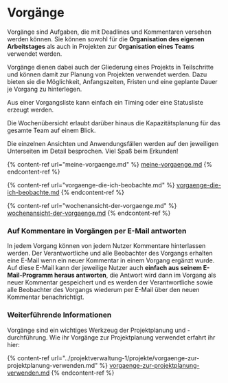 # Vorgänge

Vorgänge sind Aufgaben, die mit Deadlines und Kommentaren versehen werden können. Sie können sowohl für die **Organisation des eigenen Arbeitstages** als auch in Projekten zur **Organisation eines Teams** verwendet werden.&#x20;

Vorgänge dienen dabei auch der Gliederung eines Projekts in Teilschritte und können damit zur Planung von Projekten verwendet werden. Dazu bieten sie die Möglichkeit, Anfangszeiten, Fristen und eine geplante Dauer je Vorgang zu hinterlegen.&#x20;

Aus einer Vorgangsliste kann einfach ein Timing oder eine Statusliste erzeugt werden.&#x20;

Die Wochenübersicht erlaubt darüber hinaus die Kapazitätsplanung für das gesamte Team auf einem Blick.

Die einzelnen Ansichten und Anwendungsfällen werden auf den jeweiligen Unterseiten im Detail besprochen. Viel Spaß beim Erkunden!

{% content-ref url="meine-vorgaenge.md" %}
[meine-vorgaenge.md](meine-vorgaenge.md)
{% endcontent-ref %}

{% content-ref url="vorgaenge-die-ich-beobachte.md" %}
[vorgaenge-die-ich-beobachte.md](vorgaenge-die-ich-beobachte.md)
{% endcontent-ref %}

{% content-ref url="wochenansicht-der-vorgaenge.md" %}
[wochenansicht-der-vorgaenge.md](wochenansicht-der-vorgaenge.md)
{% endcontent-ref %}

### Auf Kommentare in Vorgängen per E-Mail antworten

In jedem Vorgang können von jedem Nutzer Kommentare hinterlassen werden. Der Verantwortliche und alle Beobachter des Vorgangs erhalten eine E-Mail wenn ein neuer Kommentar in einem Vorgang ergänzt wurde. Auf diese E-Mail kann der jeweilige Nutzer auch **einfach aus seinem E-Mail-Programm heraus antworten**, die Antwort wird dann im Vorgang als neuer Kommentar gespeichert und es werden der Verantwortliche sowie alle Beobachter des Vorgangs wiederum per E-Mail über den neuen Kommentar benachrichtigt.

### Weiterführende Informationen

Vorgänge sind ein wichtiges Werkzeug der Projektplanung und -durchführung. Wie ihr Vorgänge zur Projektplanung verwendet erfahrt ihr hier:

{% content-ref url="../projektverwaltung-1/projekte/vorgaenge-zur-projektplanung-verwenden.md" %}
[vorgaenge-zur-projektplanung-verwenden.md](../projektverwaltung-1/projekte/vorgaenge-zur-projektplanung-verwenden.md)
{% endcontent-ref %}
